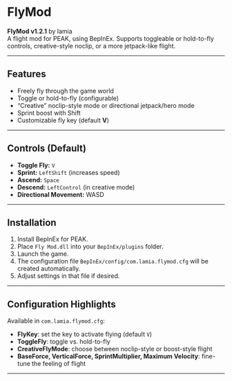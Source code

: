 # FlyMod

**FlyMod v1.2.1** by lamia  
A flight mod for PEAK, using BepInEx. Supports toggleable or hold-to-fly controls, creative-style noclip, or a more jetpack-like flight.

---

## Features

- Freely fly through the game world
- Toggle or hold-to-fly (configurable)
- “Creative” noclip-style mode or directional jetpack/hero mode
- Sprint boost with Shift
- Customizable fly key (default **V**)

---

## Controls (Default)

- **Toggle Fly:** `V`
- **Sprint:** `LeftShift` (increases speed)
- **Ascend:** `Space`
- **Descend:** `LeftControl` (in creative mode)
- **Directional Movement:** WASD

---

## Installation

1. Install BepInEx for PEAK.
2. Place `Fly Mod.dll` into your `BepInEx/plugins` folder.
3. Launch the game.
4. The configuration file `BepInEx/config/com.lamia.flymod.cfg` will be created automatically.
5. Adjust settings in that file if desired.

---

## Configuration Highlights

Available in `com.lamia.flymod.cfg`:

- **FlyKey**: set the key to activate flying (default `V`)
- **ToggleFly**: toggle vs. hold-to-fly
- **CreativeFlyMode**: choose between noclip-style or boost-style flight
- **BaseForce, VerticalForce, SprintMultiplier, Maximum Velocity**: fine-tune the feeling of flight

---

